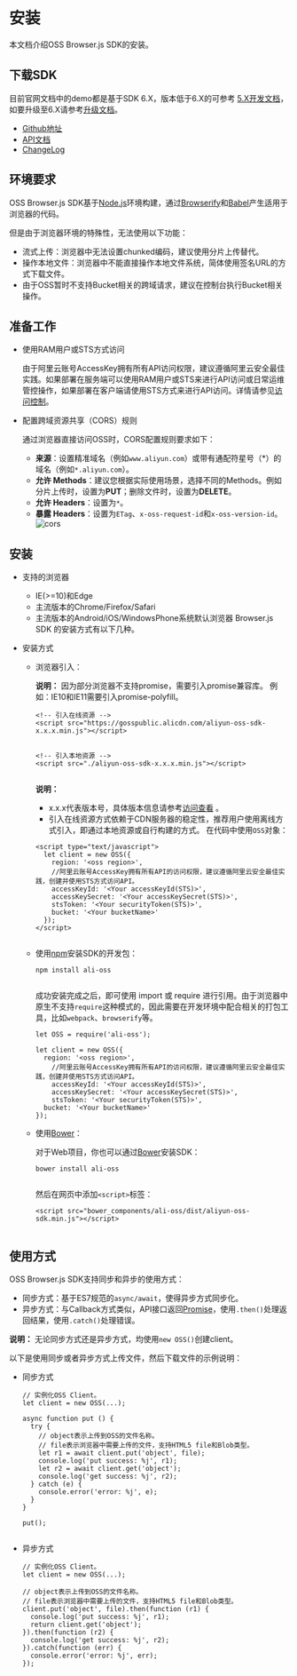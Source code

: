 # 安装

本文档介绍OSS Browser.js SDK的安装。

## 下载SDK

目前官网文档中的demo都是基于SDK 6.X，版本低于6.X的可参考 [5.X开发文档](https://github.com/ali-sdk/ali-oss/blob/5.x/README.md)，如要升级至6.X请参考[升级文档](/cn.zh-CN/产品简介/什么是对象存储OSS.md)。

-   [Github地址](https://github.com/ali-sdk/ali-oss)
-   [API文档](https://github.com/ali-sdk/ali-oss#summary)
-   [ChangeLog](https://github.com/ali-sdk/ali-oss/blob/master/CHANGELOG.md)

## 环境要求

OSS Browser.js SDK基于[Node.js](https://nodejs.org/)环境构建，通过[Browserify](http://browserify.org/)和[Babel](https://babeljs.io/)产生适用于浏览器的代码。

但是由于浏览器环境的特殊性，无法使用以下功能：

-   流式上传：浏览器中无法设置chunked编码，建议使用分片上传替代。
-   操作本地文件：浏览器中不能直接操作本地文件系统，简体使用签名URL的方式下载文件。
-   由于OSS暂时不支持Bucket相关的跨域请求，建议在控制台执行Bucket相关操作。

## 准备工作

-   使用RAM用户或STS方式访问

    由于阿里云账号AccessKey拥有所有API访问权限，建议遵循阿里云安全最佳实践。如果部署在服务端可以使用RAM用户或STS来进行API访问或日常运维管控操作，如果部署在客户端请使用STS方式来进行API访问。详情请参见[访问控制](/cn.zh-CN/开发指南/数据安全/访问控制/访问控制概述.md)。

-   配置跨域资源共享（CORS）规则

    通过浏览器直接访问OSS时，CORS配置规则要求如下：

    -   **来源**：设置精准域名（例如`www.aliyun.com`）或带有通配符星号（\*）的域名（例如`*.aliyun.com`）。
    -   **允许 Methods**：建议您根据实际使用场景，选择不同的Methods。例如分片上传时，设置为**PUT**；删除文件时，设置为**DELETE**。
    -   **允许 Headers**：设置为`*`。
    -   **暴露 Headers**：设置为`ETag`、`x-oss-request-id`和`x-oss-version-id`。
    ![cors](https://static-aliyun-doc.oss-accelerate.aliyuncs.com/assets/img/zh-CN/4199561161/p232679.jpg)


## 安装

-   支持的浏览器

    -   IE\(\>=10\)和Edge
    -   主流版本的Chrome/Firefox/Safari
    -   主流版本的Android/iOS/WindowsPhone系统默认浏览器
    Browser.js SDK 的安装方式有以下几种。

-   安装方式
    -   浏览器引入：

        **说明：** 因为部分浏览器不支持promise，需要引入promise兼容库。 例如：IE10和IE11需要引入promise-polyfill。

        ```
        <!-- 引入在线资源 -->
        <script src="https://gosspublic.alicdn.com/aliyun-oss-sdk-x.x.x.min.js"></script>
                                    
        ```

        ```
        <!-- 引入本地资源 -->
        <script src="./aliyun-oss-sdk-x.x.x.min.js"></script>
                                    
        ```

        **说明：**

        -   x.x.x代表版本号，具体版本信息请参考[访问查看](https://github.com/ali-sdk/ali-oss) 。
        -   引入在线资源方式依赖于CDN服务器的稳定性，推荐用户使用离线方式引入，即通过本地资源或自行构建的方式。
        在代码中使用`OSS`对象：

        ```
        <script type="text/javascript">
          let client = new OSS({
            region: '<oss region>',
            //阿里云账号AccessKey拥有所有API的访问权限，建议遵循阿里云安全最佳实践，创建并使用STS方式访问API。
            accessKeyId: '<Your accessKeyId(STS)>',
            accessKeySecret: '<Your accessKeySecret(STS)>',
            stsToken: '<Your securityToken(STS)>',
            bucket: '<Your bucketName>'
          });
        </script>
                                    
        ```

    -   使用[npm](https://www.npmjs.com/)安装SDK的开发包：

        ```
        npm install ali-oss
                                    
        ```

        成功安装完成之后，即可使用 import 或 require 进行引用。由于浏览器中原生不支持`require`这种模式的，因此需要在开发环境中配合相关的打包工具，比如`webpack`、`browserify`等。

        ```
        let OSS = require('ali-oss');
        
        let client = new OSS({
          region: '<oss region>',
            //阿里云账号AccessKey拥有所有API的访问权限，建议遵循阿里云安全最佳实践，创建并使用STS方式访问API。
            accessKeyId: '<Your accessKeyId(STS)>',
            accessKeySecret: '<Your accessKeySecret(STS)>',
            stsToken: '<Your securityToken(STS)>',
          bucket: '<Your bucketName>'
        });
        ```

    -   使用[Bower](http://bower.io/)：

        对于Web项目，你也可以通过[Bower](http://bower.io/)安装SDK：

        ```
        bower install ali-oss
                                    
        ```

        然后在网页中添加`<script>`标签：

        ```
        <script src="bower_components/ali-oss/dist/aliyun-oss-sdk.min.js"></script>
                                    
        ```


## 使用方式

OSS Browser.js SDK支持同步和异步的使用方式：

-   同步方式：基于ES7规范的`async/await`，使得异步方式同步化。
-   异步方式：与Callback方式类似，API接口返回[Promise](https://developer.mozilla.org/en/docs/Web/JavaScript/Reference/Global_Objects/Promise)，使用`.then()`处理返回结果，使用`.catch()`处理错误。

**说明：** 无论同步方式还是异步方式，均使用`new OSS()`创建client。

以下是使用同步或者异步方式上传文件，然后下载文件的示例说明：

-   同步方式

    ```
    // 实例化OSS Client。
    let client = new OSS(...);
    
    async function put () {
      try {
        // object表示上传到OSS的文件名称。
        // file表示浏览器中需要上传的文件，支持HTML5 file和Blob类型。
        let r1 = await client.put('object', file);
        console.log('put success: %j', r1);
        let r2 = await client.get('object');
        console.log('get success: %j', r2);
      } catch (e) {
        console.error('error: %j', e);
      }
    }
    
    put();
                        
    ```

-   异步方式

    ```
    // 实例化OSS Client。
    let client = new OSS(...);
    
    // object表示上传到OSS的文件名称。
    // file表示浏览器中需要上传的文件，支持HTML5 file和Blob类型。
    client.put('object', file).then(function (r1) {
      console.log('put success: %j', r1);
      return client.get('object');
    }).then(function (r2) {
      console.log('get success: %j', r2);
    }).catch(function (err) {
      console.error('error: %j', err);
    });
                        
    ```


